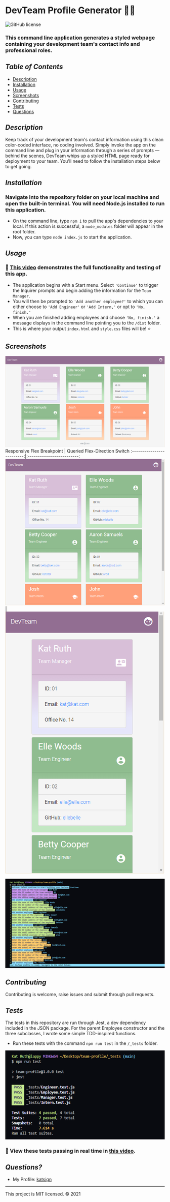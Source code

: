 # DevTeam Profile Generator :email::woman:
![GitHub license](https://img.shields.io/badge/License-MIT-orange)

### This command line application generates a styled webpage containing your development team's contact info and professional roles.

## *Table of Contents*

- [Description](#description)
- [Installation](#installation)
- [Usage](#usage)
- [Screenshots](#screenshots)
- [Contributing](#contributing)
- [Tests](#tests)
- [Questions](#questions)

## *Description*
Keep track of your development team's contact information using this clean color-coded interface, no coding involved. Simply invoke the app on the command line and plug in your information through a series of prompts — behind the scenes, DevTeam whips up a styled HTML page ready for deployment to your team. You'll need to follow the installation steps below to get going.

## *Installation*
### Navigate into the repository folder on your local machine and open the built-in terminal. You will need Node.js installed to run this application.
- On the command line, type `npm i` to pull the app's dependencies to your local. If this action is successful, a `node_modules` folder will appear in the root folder.
- Now, you can type `node index.js` to start the application.


## *Usage*
### :movie_camera: [This video](https://vimeo.com/515063802) demonstrates the full functionality and testing of this app.
- The application begins with a Start menu. Select `'Continue'` to trigger the Inquirer prompts and begin adding the information for the `Team Manager`.
- You will then be prompted to `'Add another employee?'` to which you can either choose to `'Add Engineer'` or `'Add Intern,'` or opt to `'No, finish.'`
- When you are finished adding employees and choose `'No, finish.'` a message displays in the command line pointing you to the `/dist` folder.
- This is where your output `index.html` and `style.css` files will be! :star:

## *Screenshots*
![Screenshot of DevTeam Mock Profile](./assets/screenshots/ss1.png)
Responsive Flex Breakpoint            |  Queried Flex-Direction Switch
:-------------------------:|:-------------------------:
![Screenshot of DevTeam Mock Profile](./assets/screenshots/ss3.png)  |  ![Screenshot of DevTeam Mock Profile](./assets/screenshots/ss4.png)

![Screenshot of DevTeam Command Line Prompt Questions](./assets/screenshots/ss2.png)

## *Contributing*
Contributing is welcome, raise issues and submit through pull requests.

## *Tests*

The tests in this repository are run through Jest, a dev dependency included in the JSON package. For the parent Employee constructor and the three subclasses, I wrote some simple TDD-inspired functions.
- Run these tests with the command `npm run test` in the `/_tests` folder.

![Screenshot of Jest PASS notices, 7 out of 7](./assets/screenshots/jest.PNG)
### :movie_camera: View these tests passing in real time in [this video](https://vimeo.com/515063802).

## *Questions?*
- My Profile: [katsign](https://github.com/katsign)

---
This project is MIT licensed. &copy; 2021